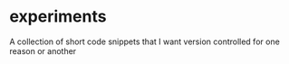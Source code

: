 # experiments
A collection of short code snippets that I want version controlled for one reason or another

